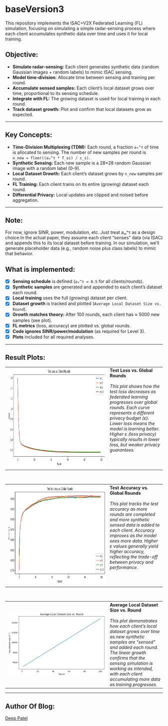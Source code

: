 # baseVersion3

This repository implements the ISAC+V2X Federated Learning (FL) simulation, focusing on simulating a simple radar‐sensing process where each client accumulates synthetic data over time and uses it for local training.

## Objective:

- **Simulate radar‐sensing:** Each client generates synthetic data (random Gaussian images + random labels) to mimic ISAC sensing.
- **Model time‐division:** Allocate time between sensing and training per round.
- **Accumulate sensed samples:** Each client’s local dataset grows over time, proportional to its sensing schedule.
- **Integrate with FL:** The growing dataset is used for local training in each round.
- **Track dataset growth:** Plot and confirm that local datasets grow as expected.

---

## Key Concepts:

- **Time-Division Multiplexing (TDM):** Each round, a fraction `aₘ^τ` of time is allocated to sensing. The number of new samples per round is  
  `n_new = floor((aₘ^τ * T_sc) / c_s)`.
- **Synthetic Sensing:** Each new sample is a 28×28 random Gaussian image with a random label (0–9).
- **Local Dataset Growth:** Each client’s dataset grows by `n_new` samples per round.
- **FL Training:** Each client trains on its entire (growing) dataset each round.
- **Differential Privacy:** Local updates are clipped and noised before aggregation.

---

## Note:
For now, ignore SINR, power, modulation, etc. Just treat aₘ^τ as a design choice.In the actual paper, they assume each client “senses” data (via ISAC) and appends this to its local dataset before training. In our simulation, we’ll generate placeholder data (e.g., random noise plus class labels) to mimic that behavior.


## What is implemented:

- [x] **Sensing schedule** is defined (`aₘ^τ = 0.5` for all clients/rounds).
- [x] **Synthetic samples** are generated and appended to each client’s dataset each round.
- [x] **Local training** uses the full (growing) dataset per client.
- [x] **Dataset growth** is tracked and plotted (`Average Local Dataset Size vs. Round`).
- [x] **Growth matches theory:** After 100 rounds, each client has ≈ 5000 new samples (see plot).
- [x] **FL metrics** (loss, accuracy) are plotted vs. global rounds.
- [x] **Code ignores SINR/power/modulation** (as required for Level 3).
- [x] **Plots** included for all required analyses.

---

## Result Plots:

<table>
  <tr>
    <td width="65%" >
      <img src="baseVersion3/results/output2.png" alt="Test Loss vs. Global Rounds" width="100%" height="320">
    </td>
    <td width="55%" valign="top" >
      <b>Test Loss vs. Global Rounds</b><br>
      <br>
      <i>This plot shows how the test loss decreases as federated learning progresses over global rounds. Each curve represents a different privacy budget (ε). Lower loss means the model is learning better. Higher ε (less privacy) typically results in lower loss, but weaker privacy guarantees.</i>
    </td>
  </tr>
</table>

<br>

<table>
  <tr>
    <td width="65%">
      <img src="baseVersion3/results/output1.png" alt="Test Accuracy vs. Global Rounds" width="100%" height="320">
    </td>
    <td width="55%" valign="top">
      <b>Test Accuracy vs. Global Rounds</b><br>
      <br>
      <i>This plot tracks the test accuracy as more rounds are completed and more synthetic sensed data is added to each client. Accuracy improves as the model sees more data. Higher ε values generally yield higher accuracy, reflecting the trade-off between privacy and performance.</i>
    </td>
  </tr>
</table>

<br>

<table>
  <tr>
    <td width="65%">
      <img src="baseVersion3/results/output.png" alt="Average Local Dataset Size vs. Round" width="100%">
    </td>
    <td width="55%" valign="top">
      <b>Average Local Dataset Size vs. Round</b><br>
      <br>
      <i>This plot demonstrates how each client’s local dataset grows over time as new synthetic samples are “sensed” and added each round. The linear growth confirms that the sensing simulation is working as intended, with each client accumulating more data as training progresses.</i>
    </td>
  </tr>
</table>
  
---

## Author Of Blog:
[Deep Patel](https://www.linkedin.com/in/deeppateldw1611/)

